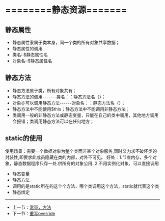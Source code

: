 # ========静态资源=======

## 静态属性
- 静态属性隶属于类本身，同一个类的所有对象共享数据；
- 静态属性的调用
- 类名::$静态属性名
- 对象名::$静态属性名
## 静态方法
- 静态方法属于类，所有对象共有；
- 静态方法的调用-------类名：：静态方法名（）；
- 对象亦可以调用静态方法------对象名：：静态方法名（）；
- 静态方法中不能使用$this；静态方法中不能调用非静态方法；
- 类调用一般的非静态方法或静态变量，只能在自己的类中调用，其他地方调用会报错；类调用静态方法可以在任何地方；

## static的使用
使用场景：需要一个数据对象为整个类而非某个对象服务,同时又力求不破坏类的封装性,即要求此成员隐藏在类的内部，对外不可见。
好处：1.节省内存，多个对象，静态数据程序只存一处.供所有的对象公用. 2.不用实例化对象，可以直接调用
* 静态变量
* 静态方法
* 调用的是static所在的这个个方法，哪个类调用这个方法，static就代表这个类
* 静态绑定
---
- 上一节：[常量，方法](02-1.md)
- 下一节：[重写override](04.md)
